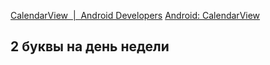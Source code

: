 [CalendarView  |  Android Developers](https://developer.android.com/reference/android/widget/CalendarView)
[Android: CalendarView](https://developer.alexanderklimov.ru/android/views/calendarview.php)
## 2 буквы на день недели

